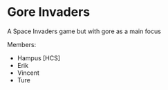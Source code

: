 # Gore Invaders
 A Space Invaders game but with gore as a main focus


Members:
- Hampus [HCS]
- Erik
- Vincent
- Ture
